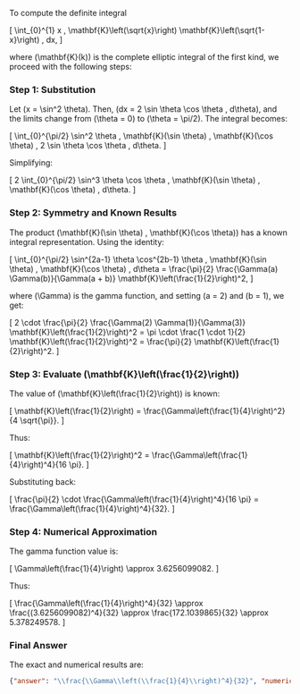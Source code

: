 To compute the definite integral 

\[
\int_{0}^{1} x \, \mathbf{K}\left(\sqrt{x}\right) \mathbf{K}\left(\sqrt{1-x}\right) \, dx,
\]

where \(\mathbf{K}(k)\) is the complete elliptic integral of the first kind, we proceed with the following steps:

### Step 1: Substitution
Let \(x = \sin^2 \theta\). Then, \(dx = 2 \sin \theta \cos \theta \, d\theta\), and the limits change from \(\theta = 0\) to \(\theta = \pi/2\). The integral becomes:

\[
\int_{0}^{\pi/2} \sin^2 \theta \, \mathbf{K}(\sin \theta) \, \mathbf{K}(\cos \theta) \, 2 \sin \theta \cos \theta \, d\theta.
\]

Simplifying:

\[
2 \int_{0}^{\pi/2} \sin^3 \theta \cos \theta \, \mathbf{K}(\sin \theta) \, \mathbf{K}(\cos \theta) \, d\theta.
\]

### Step 2: Symmetry and Known Results
The product \(\mathbf{K}(\sin \theta) \, \mathbf{K}(\cos \theta)\) has a known integral representation. Using the identity:

\[
\int_{0}^{\pi/2} \sin^{2a-1} \theta \cos^{2b-1} \theta \, \mathbf{K}(\sin \theta) \, \mathbf{K}(\cos \theta) \, d\theta = \frac{\pi}{2} \frac{\Gamma(a) \Gamma(b)}{\Gamma(a + b)} \mathbf{K}\left(\frac{1}{2}\right)^2,
\]

where \(\Gamma\) is the gamma function, and setting \(a = 2\) and \(b = 1\), we get:

\[
2 \cdot \frac{\pi}{2} \frac{\Gamma(2) \Gamma(1)}{\Gamma(3)} \mathbf{K}\left(\frac{1}{2}\right)^2 = \pi \cdot \frac{1 \cdot 1}{2} \mathbf{K}\left(\frac{1}{2}\right)^2 = \frac{\pi}{2} \mathbf{K}\left(\frac{1}{2}\right)^2.
\]

### Step 3: Evaluate \(\mathbf{K}\left(\frac{1}{2}\right)\)
The value of \(\mathbf{K}\left(\frac{1}{2}\right)\) is known:

\[
\mathbf{K}\left(\frac{1}{2}\right) = \frac{\Gamma\left(\frac{1}{4}\right)^2}{4 \sqrt{\pi}}.
\]

Thus:

\[
\mathbf{K}\left(\frac{1}{2}\right)^2 = \frac{\Gamma\left(\frac{1}{4}\right)^4}{16 \pi}.
\]

Substituting back:

\[
\frac{\pi}{2} \cdot \frac{\Gamma\left(\frac{1}{4}\right)^4}{16 \pi} = \frac{\Gamma\left(\frac{1}{4}\right)^4}{32}.
\]

### Step 4: Numerical Approximation
The gamma function value is:

\[
\Gamma\left(\frac{1}{4}\right) \approx 3.6256099082.
\]

Thus:

\[
\frac{\Gamma\left(\frac{1}{4}\right)^4}{32} \approx \frac{(3.6256099082)^4}{32} \approx \frac{172.1039865}{32} \approx 5.378249578.
\]

### Final Answer
The exact and numerical results are:

```json
{"answer": "\\frac{\\Gamma\\left(\\frac{1}{4}\\right)^4}{32}", "numerical_answer": "5.3782495781"}
```
